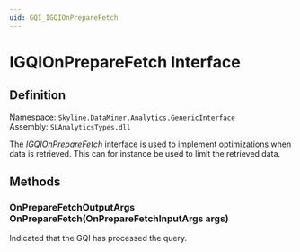 ```yaml
---
uid: GQI_IGQIOnPrepareFetch
---
```


# IGQIOnPrepareFetch Interface

## Definition

Namespace: `Skyline.DataMiner.Analytics.GenericInterface`  
Assembly: `SLAnalyticsTypes.dll`

The *IGQIOnPrepareFetch* interface is used to implement optimizations when data is retrieved. This can for instance be used to limit the retrieved data.

## Methods

### OnPrepareFetchOutputArgs OnPrepareFetch(OnPrepareFetchInputArgs args)

Indicated that the GQI has processed the query.